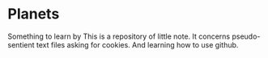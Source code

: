 # Planets
Something to learn by
This is a repository of little note. 
It concerns pseudo-sentient text files asking for cookies. 
And learning how to use github. 

